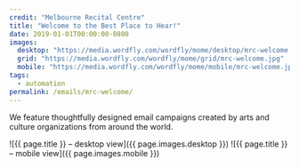 ```yaml
---
credit: "Melbourne Recital Centre"
title: "Welcome to the Best Place to Hear!"
date: 2019-01-01T00:00:00-0800
images:
  desktop: "https://media.wordfly.com/wordfly/mome/desktop/mrc-welcome.jpg"
  grid: "https://media.wordfly.com/wordfly/mome/grid/mrc-welcome.jpg"
  mobile: "https://media.wordfly.com/wordfly/mome/mobile/mrc-welcome.jpg"
tags:
  - automation
permalink: /emails/mrc-welcome/
---
```

We feature thoughtfully designed email campaigns created by arts and culture organizations from around the world.

![{{ page.title }} – desktop view]({{ page.images.desktop }})
![{{ page.title }} – mobile view]({{ page.images.mobile }})
